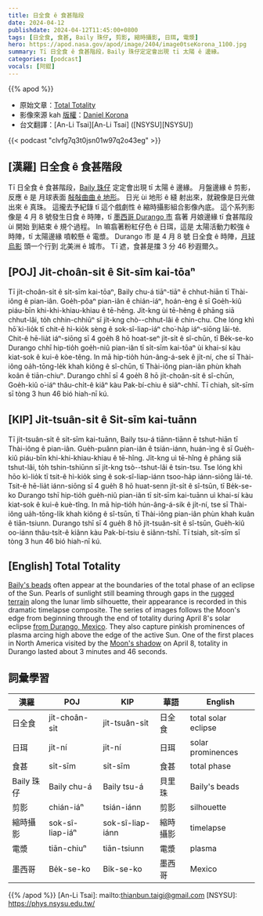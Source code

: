 ```yaml
---
title: 日全食 ê 食甚階段
date: 2024-04-12
publishdate: 2024-04-12T11:45:00+0800
tags: [日全食, 食甚, Baily 珠仔, 剪影, 縮時攝影, 日珥, 電漿]
hero: https://apod.nasa.gov/apod/image/2404/image0tseKorona_1100.jpg
summary: Tī 日全食 ê 食甚階段，Baily 珠仔定定會出現 tī 太陽 ê 邊緣。
categories: [podcast]
vocals: [阿錕]
---
```


{{% apod %}}

- 原始文章：[Total Totality](https://apod.nasa.gov/apod/ap240412.html)
- 影像來源 kah [版權][copyright]：[Daniel Korona](mailto:dakoko_minera@live.com.ar)
- 台文翻譯：[An-Li Tsai][An-Li Tsai] ([NSYSU][NSYSU])

{{< podcast "clvfg7q3t0jsn01w97q2o43eg" >}}

## [漢羅] 日全食 ê 食甚階段
Tī 日全食 ê 食甚階段，[Baily 珠仔][Baily's beads] 定定會出現 tī 太陽 ê 邊緣。
月盤邊緣 ê 剪影，反應 ê 是 月球表面 [敧敧曲曲 ê 地形][rugged terrain]。
日光 ùi 地形 ê 縫 射出來，就親像是日光做出來 ê 真珠。
這攏去予紀錄 tī 這个戲劇性 ê 縮時攝影組合影像內底。
這个系列影像是 4 月 8 號發生日食 ê 時陣，tī [墨西哥 Durango 市][from Durango, Mexico] 翕著 月娘邊緣 tī 食甚階段 ùi 開始 到結束 ê 規个過程。
In 嘛翕著粉紅仔色 ê 日珥，這是 太陽活動力較強 ê 時陣，tī 太陽邊緣 噴較懸 ê 電漿。
Durango 市 是 4 月 8 號 日全食 ê 時陣，[月球烏影][Moon's shadow] 頭一个行到 北美洲 ê 城市。
Tī 遮，食甚是擋 3 分 46 秒遐爾久。

## [POJ] Ji̍t-choân-si̍t ê Si̍t-sīm kai-tōaⁿ
Tī ji̍t-choân-si̍t ê si̍t-sīm kai-tōaⁿ, Baily chu-á tiāⁿ-tiāⁿ ē chhut-hiān tī Thài-iông ê pian-iân.
Goe̍h-pôaⁿ pian-iân ê chián-iáⁿ, hoán-èng ê sī Goe̍h-kiû piáu-bīn khi-khi-khiau-khiau ê tē-hêng.
Ji̍t-kng ùi tē-hêng ê phāng siā chhut-lâi, to̍h chhin-chhiūⁿ sī ji̍t-kng chò--chhut-lâi ê chin-chu.
Che lóng khì hō͘ kì-lio̍k tī chit-ê hì-kio̍k sèng ê sok-sî-liap-iáⁿ cho͘-ha̍p iáⁿ-siōng lāi-té.
Chit-ê hē-lia̍t iáⁿ-siōng sī 4 goe̍h 8 hō hoat-seⁿ ji̍t-si̍t ê sî-chūn, tī Be̍k-se-ko Durango chhī hip-tio̍h goe̍h-niû pian-iân tī si̍t-sīm kai-tōaⁿ ùi khai-sí kàu kiat-sok ê kui-ê kòe-têng.
In mā hip-tio̍h hún-âng-á-sek ê ji̍t-ní, che sī Thài-iông oa̍h-tōng-le̍k khah kiông ê sî-chūn, tī Thài-iông pian-iân phùn khah koân ê tiān-chiuⁿ.
Durango chhī sī 4 goe̍h 8 hō ji̍t-choân-si̍t ê sî-chūn, Goe̍h-kiû o͘-iáⁿ thâu-chi̍t-ê kiâⁿ kàu Pak-bí-chiu ê siâⁿ-chhī.
Tī chiah, si̍t-sīm sī tòng 3 hun 46 bió hiah-nī kú.

## [KIP] Ji̍t-tsuân-si̍t ê Si̍t-sīm kai-tuānn
Tī ji̍t-tsuân-si̍t ê si̍t-sīm kai-tuānn, Baily tsu-á tiānn-tiānn ē tshut-hiān tī Thài-iông ê pian-iân.
Gue̍h-puânn pian-iân ê tsián-iánn, huán-ìng ê sī Gue̍h-kiû piáu-bīn khi-khi-khiau-khiau ê tē-hîng.
Ji̍t-kng uì tē-hîng ê phāng siā tshut-lâi, to̍h tshin-tshiūnn sī ji̍t-kng tsò--tshut-lâi ê tsin-tsu.
Tse lóng khì hōo kì-lio̍k tī tsit-ê hì-kio̍k sìng ê sok-sî-liap-iánn tsoo-ha̍p iánn-siōng lāi-té.
Tsit-ê hē-lia̍t iánn-siōng sī 4 gue̍h 8 hō huat-senn ji̍t-si̍t ê sî-tsūn, tī Be̍k-se-ko Durango tshī hip-tio̍h gue̍h-niû pian-iân tī si̍t-sīm kai-tuānn uì khai-sí kàu kiat-sok ê kui-ê kuè-tîng.
In mā hip-tio̍h hún-âng-á-sik ê ji̍t-ní, tse sī Thài-iông ua̍h-tōng-li̍k khah kiông ê sî-tsūn, tī Thài-iông pian-iân phùn khah kuân ê tiān-tsiunn.
Durango tshī sī 4 gue̍h 8 hō ji̍t-tsuân-si̍t ê sî-tsūn, Gue̍h-kiû oo-iánn thâu-tsi̍t-ê kiânn kàu Pak-bí-tsiu ê siânn-tshī.
Tī tsiah, si̍t-sīm sī tòng 3 hun 46 bió hiah-nī kú.

## [English] Total Totality
[Baily's beads][Baily's beads] often appear at the boundaries of the total phase of an eclipse of the Sun.
Pearls of sunlight still beaming through gaps in the [rugged terrain][rugged terrain] along the lunar limb silhouette, their appearance is recorded in this dramatic timelapse composite.
The series of images follows the Moon's edge from beginning through the end of totality during April 8's solar eclipse [from Durango, Mexico][from Durango, Mexico].
They also capture pinkish prominences of plasma arcing high above the edge of the active Sun.
One of the first places in North America visited by the [Moon's shadow][Moon's shadow] on April 8, totality in Durango lasted about 3 minutes and 46 seconds.

## 詞彙學習

|漢羅|POJ|KIP|華語|English|
|-|-|-|-|-|
|日全食|ji̍t-choân-si̍t|ji̍t-tsuân-si̍t|日全食|total solar eclipse|
|日珥|ji̍t-ní|ji̍t-ní|日珥|solar prominences|
|食甚|si̍t-sīm|si̍t-sīm|食甚|total phase|
|Baily 珠仔|Baily chu-á|Baily tsu-á|貝里珠|Baily's beads|
|剪影|chián-iáⁿ|tsián-iánn|剪影|silhouette|
|縮時攝影|sok-sî-liap-iáⁿ|sok-sî-liap-iánn|縮時攝影|timelapse|
|電漿|tiān-chiuⁿ|tiān-tsiunn|電漿|plasma|
|墨西哥|Be̍k-se-ko|Bi̍k-se-ko|墨西哥|Mexico|

{{% /apod %}}
[An-Li Tsai]: mailto:thianbun.taigi@gmail.com
[NSYSU]: https://phys.nsysu.edu.tw/

[copyright]: https://apod.nasa.gov/apod/fap/lib/about_apod.html#srapply
[License]: https://creativecommons.org/licenses/by/3.0/

[Baily's beads]:https://alpo-astronomy.org/eclipse/observeeclipses/chapter9.htm
[rugged terrain]:https://apod.nasa.gov/apod/ap230917.html
[from Durango, Mexico]:https://www.timeanddate.com/eclipse/in/mexico/durango?iso=20240408
[Moon's shadow]:https://science.nasa.gov/eclipses/future-eclipses/eclipse-2024/

